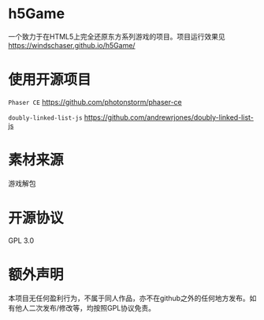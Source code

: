 # h5Game
一个致力于在HTML5上完全还原东方系列游戏的项目。项目运行效果见 https://windschaser.github.io/h5Game/
# 使用开源项目
`Phaser CE` https://github.com/photonstorm/phaser-ce

`doubly-linked-list-js` https://github.com/andrewrjones/doubly-linked-list-js
# 素材来源
游戏解包
# 开源协议
GPL 3.0
# 额外声明
本项目无任何盈利行为，不属于同人作品，亦不在github之外的任何地方发布。如有他人二次发布/修改等，均按照GPL协议免责。
